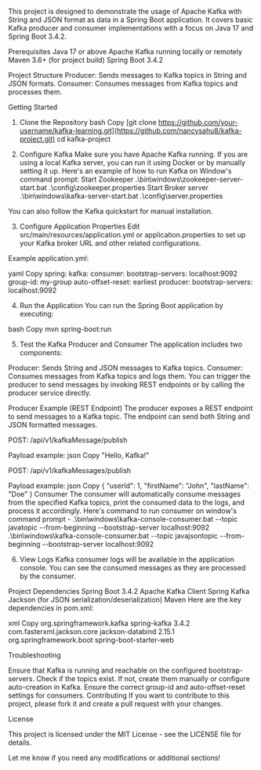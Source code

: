 This project is designed to demonstrate the usage of Apache Kafka with String and JSON format as data in a Spring Boot application. It covers basic Kafka producer and consumer implementations with a focus on Java 17 and Spring Boot 3.4.2.

Prerequisites
Java 17 or above
Apache Kafka running locally or remotely
Maven 3.6+ (for project build)
Spring Boot 3.4.2

Project Structure
Producer: Sends messages to Kafka topics in String and JSON formats.
Consumer: Consumes messages from Kafka topics and processes them.

Getting Started

1. Clone the Repository
bash
Copy
[git clone https://github.com/your-username/kafka-learning.git](https://github.com/nancysahu8/kafka-project.git)
cd kafka-project

3. Configure Kafka
Make sure you have Apache Kafka running. If you are using a local Kafka server, you can run it using Docker or by manually setting it up. Here's an example of how to run Kafka on Window's command prompt:
Start Zookeeper 
.\bin\windows\zookeeper-server-start.bat .\config\zookeeper.properties
Start Broker server
.\bin\windows\kafka-server-start.bat .\config\server.properties

You can also follow the Kafka quickstart for manual installation.

3. Configure Application Properties
Edit src/main/resources/application.yml or application.properties to set up your Kafka broker URL and other related configurations.

Example application.yml:

yaml
Copy
spring:
  kafka:
    consumer:
      bootstrap-servers: localhost:9092
      group-id: my-group
      auto-offset-reset: earliest
    producer:
      bootstrap-servers: localhost:9092
      
4. Run the Application
You can run the Spring Boot application by executing:

bash
Copy
mvn spring-boot:run

5. Test the Kafka Producer and Consumer
The application includes two components:

Producer: Sends String and JSON messages to Kafka topics.
Consumer: Consumes messages from Kafka topics and logs them.
You can trigger the producer to send messages by invoking REST endpoints or by calling the producer service directly.

Producer Example (REST Endpoint)
The producer exposes a REST endpoint to send messages to a Kafka topic. The endpoint can send both String and JSON formatted messages.

POST: /api/v1/kafkaMessage/publish

Payload example:
json
Copy
"Hello, Kafka!"

POST: /api/v1/kafkaMessages/publish

Payload example:
json
Copy
{
    "userId": 1,
    "firstName": "John",
    "lastName": "Doe"
}
Consumer
The consumer will automatically consume messages from the specified Kafka topics, print the consumed data to the logs, and process it accordingly.
Here's command to run consumer on window's command prompt - 
.\bin\windows\kafka-console-consumer.bat --topic javatopic --from-beginning --bootstrap-server localhost:9092
.\bin\windows\kafka-console-consumer.bat --topic javajsontopic --from-beginning --bootstrap-server localhost:9092


6. View Logs
Kafka consumer logs will be available in the application console. You can see the consumed messages as they are processed by the consumer.

Project Dependencies
Spring Boot 3.4.2
Apache Kafka Client
Spring Kafka
Jackson (for JSON serialization/deserialization)
Maven
Here are the key dependencies in pom.xml:

xml
Copy
<dependencies>
    <dependency>
        <groupId>org.springframework.kafka</groupId>
        <artifactId>spring-kafka</artifactId>
        <version>3.4.2</version>
    </dependency>
    <dependency>
        <groupId>com.fasterxml.jackson.core</groupId>
        <artifactId>jackson-databind</artifactId>
        <version>2.15.1</version>
    </dependency>
    <dependency>
        <groupId>org.springframework.boot</groupId>
        <artifactId>spring-boot-starter-web</artifactId>
    </dependency>
</dependencies>


Troubleshooting

Ensure that Kafka is running and reachable on the configured bootstrap-servers.
Check if the topics exist. If not, create them manually or configure auto-creation in Kafka.
Ensure the correct group-id and auto-offset-reset settings for consumers.
Contributing
If you want to contribute to this project, please fork it and create a pull request with your changes.

License

This project is licensed under the MIT License - see the LICENSE file for details.

Let me know if you need any modifications or additional sections!
